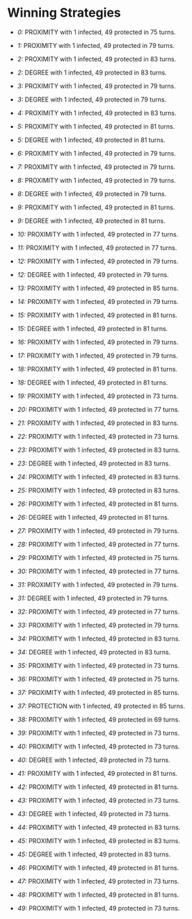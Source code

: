 # Winning Strategies

* _0:_ PROXIMITY with 1 infected, 49 protected in 75 turns.


* _1:_ PROXIMITY with 1 infected, 49 protected in 79 turns.


* _2:_ PROXIMITY with 1 infected, 49 protected in 83 turns.


* _2:_ DEGREE with 1 infected, 49 protected in 83 turns.


* _3:_ PROXIMITY with 1 infected, 49 protected in 79 turns.


* _3:_ DEGREE with 1 infected, 49 protected in 79 turns.


* _4:_ PROXIMITY with 1 infected, 49 protected in 83 turns.


* _5:_ PROXIMITY with 1 infected, 49 protected in 81 turns.


* _5:_ DEGREE with 1 infected, 49 protected in 81 turns.


* _6:_ PROXIMITY with 1 infected, 49 protected in 79 turns.


* _7:_ PROXIMITY with 1 infected, 49 protected in 79 turns.


* _8:_ PROXIMITY with 1 infected, 49 protected in 79 turns.


* _8:_ DEGREE with 1 infected, 49 protected in 79 turns.


* _9:_ PROXIMITY with 1 infected, 49 protected in 81 turns.


* _9:_ DEGREE with 1 infected, 49 protected in 81 turns.


* _10:_ PROXIMITY with 1 infected, 49 protected in 77 turns.


* _11:_ PROXIMITY with 1 infected, 49 protected in 77 turns.


* _12:_ PROXIMITY with 1 infected, 49 protected in 79 turns.


* _12:_ DEGREE with 1 infected, 49 protected in 79 turns.


* _13:_ PROXIMITY with 1 infected, 49 protected in 85 turns.


* _14:_ PROXIMITY with 1 infected, 49 protected in 79 turns.


* _15:_ PROXIMITY with 1 infected, 49 protected in 81 turns.


* _15:_ DEGREE with 1 infected, 49 protected in 81 turns.


* _16:_ PROXIMITY with 1 infected, 49 protected in 79 turns.


* _17:_ PROXIMITY with 1 infected, 49 protected in 79 turns.


* _18:_ PROXIMITY with 1 infected, 49 protected in 81 turns.


* _18:_ DEGREE with 1 infected, 49 protected in 81 turns.


* _19:_ PROXIMITY with 1 infected, 49 protected in 73 turns.


* _20:_ PROXIMITY with 1 infected, 49 protected in 77 turns.


* _21:_ PROXIMITY with 1 infected, 49 protected in 83 turns.


* _22:_ PROXIMITY with 1 infected, 49 protected in 73 turns.


* _23:_ PROXIMITY with 1 infected, 49 protected in 83 turns.


* _23:_ DEGREE with 1 infected, 49 protected in 83 turns.


* _24:_ PROXIMITY with 1 infected, 49 protected in 83 turns.


* _25:_ PROXIMITY with 1 infected, 49 protected in 83 turns.


* _26:_ PROXIMITY with 1 infected, 49 protected in 81 turns.


* _26:_ DEGREE with 1 infected, 49 protected in 81 turns.


* _27:_ PROXIMITY with 1 infected, 49 protected in 79 turns.


* _28:_ PROXIMITY with 1 infected, 49 protected in 77 turns.


* _29:_ PROXIMITY with 1 infected, 49 protected in 75 turns.


* _30:_ PROXIMITY with 1 infected, 49 protected in 77 turns.


* _31:_ PROXIMITY with 1 infected, 49 protected in 79 turns.


* _31:_ DEGREE with 1 infected, 49 protected in 79 turns.


* _32:_ PROXIMITY with 1 infected, 49 protected in 77 turns.


* _33:_ PROXIMITY with 1 infected, 49 protected in 79 turns.


* _34:_ PROXIMITY with 1 infected, 49 protected in 83 turns.


* _34:_ DEGREE with 1 infected, 49 protected in 83 turns.


* _35:_ PROXIMITY with 1 infected, 49 protected in 73 turns.


* _36:_ PROXIMITY with 1 infected, 49 protected in 75 turns.


* _37:_ PROXIMITY with 1 infected, 49 protected in 85 turns.


* _37:_ PROTECTION with 1 infected, 49 protected in 85 turns.


* _38:_ PROXIMITY with 1 infected, 49 protected in 69 turns.


* _39:_ PROXIMITY with 1 infected, 49 protected in 73 turns.


* _40:_ PROXIMITY with 1 infected, 49 protected in 73 turns.


* _40:_ DEGREE with 1 infected, 49 protected in 73 turns.


* _41:_ PROXIMITY with 1 infected, 49 protected in 81 turns.


* _42:_ PROXIMITY with 1 infected, 49 protected in 81 turns.


* _43:_ PROXIMITY with 1 infected, 49 protected in 73 turns.


* _43:_ DEGREE with 1 infected, 49 protected in 73 turns.


* _44:_ PROXIMITY with 1 infected, 49 protected in 83 turns.


* _45:_ PROXIMITY with 1 infected, 49 protected in 83 turns.


* _45:_ DEGREE with 1 infected, 49 protected in 83 turns.


* _46:_ PROXIMITY with 1 infected, 49 protected in 81 turns.


* _47:_ PROXIMITY with 1 infected, 49 protected in 73 turns.


* _48:_ PROXIMITY with 1 infected, 49 protected in 81 turns.


* _49:_ PROXIMITY with 1 infected, 49 protected in 73 turns.


